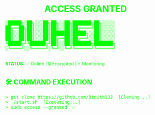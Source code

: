 <h1 align="center" style="color: #00ff00;">ACCESS GRANTED</h1>

<pre style="color: #00ff00;">
░█████╗░██╗░░░██╗██╗░░██╗███████╗██╗░░░░░
██╔══██╗██║░░░██║██║░░██║██╔════╝██║░░░░░
██║░░██║██║░░░██║███████║█████╗░░██║░░░░░
██║░░██║██║░░░██║██╔══██║██╔══╝░░██║░░░░░
╚█████╔╝╚██████╔╝██║░░██║███████╗███████╗
░╚════╝░░╚═════╝░╚═╝░░╚═╝╚══════╝╚══════╝

</pre>

<p style="color: #00ff00;">
<strong>STATUS:</strong> ✅ Online | 🔒 Encrypted | ⚡ Monitoring  
</p>

<h2 style="color: #00ff00;">🛠 COMMAND EXECUTION</h2>
<pre style="color: #00ff00;">
> git clone https://github.com/Dinith132  [Cloning...]  
> ./start.sh  [Executing...]  
> sudo access --granted  ✅  
</pre>

